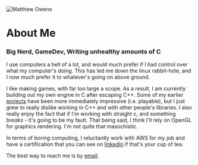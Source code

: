 <img
    class="me"
    alt="Matthew Owens"
    src="/assets/me.png"
    srcset="/assets/me.png"
/>

# About Me

### Big Nerd, GameDev, Writing unhealthy amounts of C

I use computers a hell of a lot, and would much prefer if I had control over
what my computer's doing. This has led me down the linux rabbit-hole, and I now
much prefer it to whatever's going on above ground.

I like making games, with far too large a scope. As a result, I am currently
building out my own engine in C after escaping C++. Some of my earlier
[projects](https://owens.tech/projects) have been more immediately impressive
(i.e. playable), but I just grew to really dislike working in C++ and with other
people's libraries. I also really enjoy the fact that if I'm working with
straight c, and something *breaks* - it's going to be my fault.
That being said, I think I'll rely on OpenGL for graphics rendering. I'm not
quite that masochistic.

In terms of boring computing, I reluctantly work with AWS for my job and have a
certification that you can see on
[linkedin](https://www.linkedin.com/in/matthew-owens-b86570153/) if that's your
cup of tea.

The best way to reach me is by [email](mailto:matthew@owens.tech).
